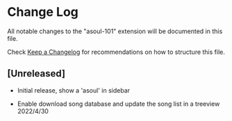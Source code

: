 # Change Log

All notable changes to the "asoul-101" extension will be documented in this file.

Check [Keep a Changelog](http://keepachangelog.com/) for recommendations on how to structure this file.

## [Unreleased]

- Initial release, show a 'asoul' in sidebar

- Enable download song database and update the song list in a treeview 2022/4/30